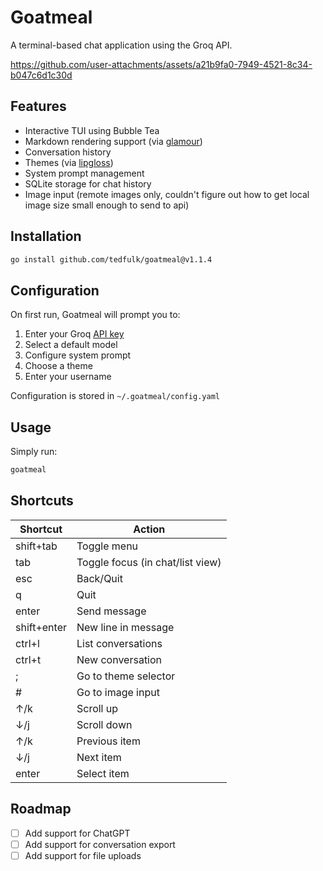 
# Goatmeal

A terminal-based chat application using the Groq API.

https://github.com/user-attachments/assets/a21b9fa0-7949-4521-8c34-b047c6d1c30d

## Features

- Interactive TUI using Bubble Tea
- Markdown rendering support (via [glamour](https://github.com/charmbracelet/glamour))
- Conversation history
- Themes (via [lipgloss](https://github.com/charmbracelet/lipgloss))
- System prompt management
- SQLite storage for chat history
- Image input (remote images only, couldn't figure out how to get local image size small enough to send to api)

## Installation

```bash
go install github.com/tedfulk/goatmeal@v1.1.4
```

## Configuration

On first run, Goatmeal will prompt you to:

1. Enter your Groq [API key](https://console.groq.com/keys)
2. Select a default model
3. Configure system prompt
4. Choose a theme
5. Enter your username

Configuration is stored in `~/.goatmeal/config.yaml`

## Usage

Simply run:

```bash
goatmeal
```

## Shortcuts

| Shortcut | Action |
| --- | --- |
| shift+tab | Toggle menu |
| tab | Toggle focus (in chat/list view) |
| esc | Back/Quit |
| q | Quit |
| enter | Send message |
| shift+enter | New line in message |
| ctrl+l | List conversations |
| ctrl+t | New conversation |
| ; | Go to theme selector |
| # | Go to image input |
| ↑/k | Scroll up |
| ↓/j | Scroll down |
| ↑/k | Previous item |
| ↓/j | Next item |
| enter | Select item |

## Roadmap

- [ ] Add support for ChatGPT
- [ ] Add support for conversation export
- [ ] Add support for file uploads
